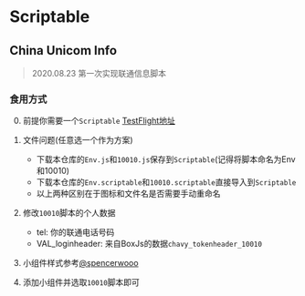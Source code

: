 # Scriptable


## China Unicom Info

> 2020.08.23 第一次实现联通信息脚本

### 食用方式
0. 前提你需要一个`Scriptable` [TestFlight地址](https://testflight.apple.com/join/uN1vTqxk)
1. 文件问题(任意选一个作为方案)
   - 下载本仓库的`Env.js`和`10010.js`保存到`Scriptable`(记得将脚本命名为Env和10010)
   - 下载本仓库的`Env.scriptable`和`10010.scriptable`直接导入到`Scriptable`
   - 以上两种区别在于图标和文件名是否需要手动重命名
2. 修改`10010`脚本的个人数据
   - tel: 你的联通电话号码
   - VAL_loginheader: 来自BoxJs的数据`chavy_tokenheader_10010`

3. 小组件样式参考[@spencerwooo](https://gist.github.com/spencerwooo/7955aefc4ffa5bc8ae7c83d85d05e7a4)
4. 添加小组件并选取`10010`脚本即可